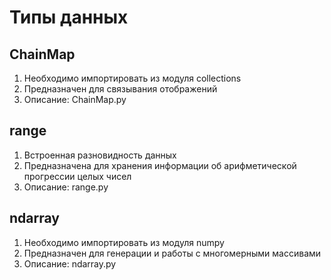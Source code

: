 # Типы данных #

## ChainMap ##
1. Необходимо импортировать из модуля collections
2. Предназначен для связывания отображений
3. Описание: ChainMap.py

## range ##
1. Встроенная разновидность данных
2. Предназначена для хранения информации об арифметической прогрессии целых чисел
3. Описание: range.py

## ndarray ##
1. Необходимо импортировать из модуля numpy
2. Предназначен для генерации и работы с многомерными массивами
3. Описание: ndarray.py